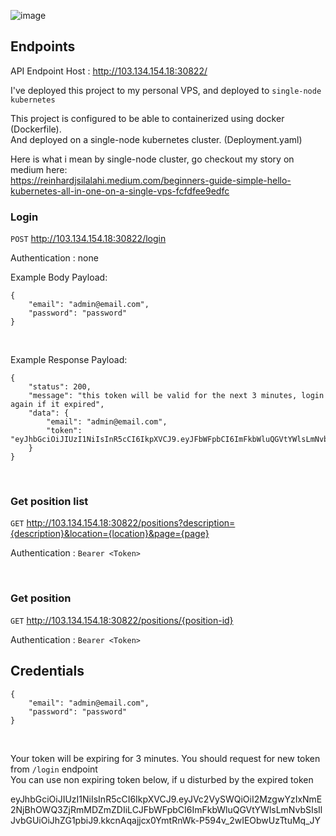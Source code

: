 ![image](https://user-images.githubusercontent.com/7758970/204094536-45b1bf58-ea32-42ca-9e63-fe9638886b9d.png)

## Endpoints

API Endpoint Host : http://103.134.154.18:30822/

I've deployed this project to my personal VPS, and deployed to `single-node kubernetes`

This project is configured to be able to containerized using docker (Dockerfile). <br> And deployed on a single-node kubernetes cluster. (Deployment.yaml)

Here is what i mean by single-node cluster, go checkout my story on medium here: <br>
https://reinhardjsilalahi.medium.com/beginners-guide-simple-hello-kubernetes-all-in-one-on-a-single-vps-fcfdfee9edfc


### Login
`POST` http://103.134.154.18:30822/login

Authentication : none

Example Body Payload:
```
{
    "email": "admin@email.com",
    "password": "password"
}
```

<br> 

Example Response Payload:
```
{
    "status": 200,
    "message": "this token will be valid for the next 3 minutes, login again if it expired",
    "data": {
        "email": "admin@email.com",
        "token": "eyJhbGciOiJIUzI1NiIsInR5cCI6IkpXVCJ9.eyJFbWFpbCI6ImFkbWluQGVtYWlsLmNvbSIsImV4cCI6MTY2OTQ3MjAxOH0.8KfQnlZHC8tFldiaqbj7DQlW7QwIbpWn16TBDSu_p9w"
    }
}
```

<br>

### Get position list
`GET` http://103.134.154.18:30822/positions?description={description}&location={location}&page={page}

Authentication : `Bearer <Token>`

<br>

### Get position
`GET` http://103.134.154.18:30822/positions/{position-id}

Authentication : `Bearer <Token>`

## Credentials
```
{
    "email": "admin@email.com",
    "password": "password"
}
```

<br>

Your token will be expiring for 3 minutes. You should request for new token from `/login` endpoint <br>
You can use non expiring token below, if u disturbed by the expired token

eyJhbGciOiJIUzI1NiIsInR5cCI6IkpXVCJ9.eyJVc2VySWQiOiI2MzgwYzIxNmE2NjBhOWQ3ZjRmMDZmZDIiLCJFbWFpbCI6ImFkbWluQGVtYWlsLmNvbSIsIlJvbGUiOiJhZG1pbiJ9.kkcnAqajjcx0YmtRnWk-P594v_2wIEObwUzTtuMq_JY
